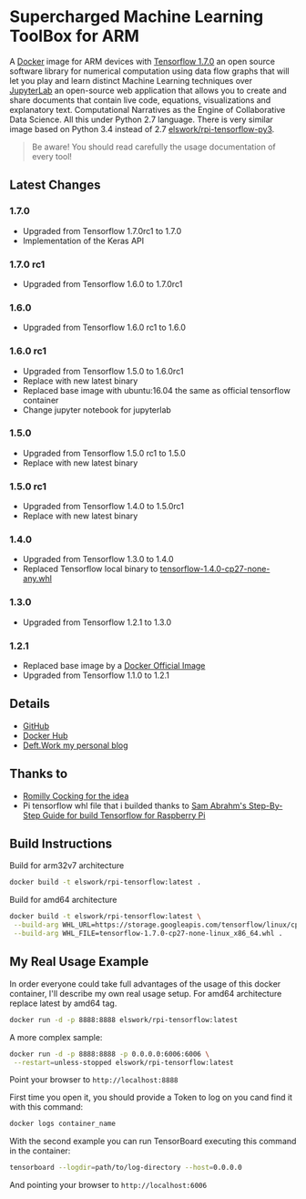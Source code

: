 # Supercharged Machine Learning ToolBox for ARM

A [Docker](http://docker.com) image for ARM devices with [Tensorflow 1.7.0](https://www.tensorflow.org/) an open source software library for numerical computation using data flow graphs that will let you play and learn distinct Machine Learning techniques over [JupyterLab](https://github.com/jupyterlab/jupyterlab) an open-source web application that allows you to create and share documents that contain live code, equations, visualizations and explanatory text. Computational Narratives as the Engine of Collaborative Data Science. All this under Python 2.7 language.
There is very similar image based on Python 3.4 instead of 2.7 [elswork/rpi-tensorflow-py3](https://hub.docker.com/r/elswork/rpi-tensorflow-py3/).

> Be aware! You should read carefully the usage documentation of every tool!

## Latest Changes

### 1.7.0

- Upgraded from Tensorflow 1.7.0rc1 to 1.7.0
- Implementation of the Keras API

### 1.7.0 rc1

- Upgraded from Tensorflow 1.6.0 to 1.7.0rc1

### 1.6.0

- Upgraded from Tensorflow 1.6.0 rc1 to 1.6.0

### 1.6.0 rc1

- Upgraded from Tensorflow 1.5.0 to 1.6.0rc1
- Replace with new latest binary
- Replaced base image with ubuntu:16.04 the same as official tensorflow container
- Change jupyter notebook for jupyterlab

### 1.5.0

- Upgraded from Tensorflow 1.5.0 rc1 to 1.5.0
- Replace with new latest binary

### 1.5.0 rc1

- Upgraded from Tensorflow 1.4.0 to 1.5.0rc1
- Replace with new latest binary

### 1.4.0

- Upgraded from Tensorflow 1.3.0 to 1.4.0
- Replaced Tensorflow local binary to [tensorflow-1.4.0-cp27-none-any.whl](http://ci.tensorflow.org/view/Nightly/job/nightly-pi/lastSuccessfulBuild/artifact/output-artifacts/tensorflow-1.4.0-cp27-none-any.whl)

### 1.3.0

- Upgraded from Tensorflow 1.2.1 to 1.3.0

### 1.2.1

- Replaced base image by a [Docker Official Image](https://github.com/docker-library/official-images)
- Upgraded from Tensorflow 1.1.0 to 1.2.1

## Details

- [GitHub](https://github.com/DeftWork/rpi-tensorflow)
- [Docker Hub](https://hub.docker.com/r/elswork/rpi-tensorflow/)
- [Deft.Work my personal blog](http://deft.work/tensorflow_for_raspberry)

## Thanks to

- [Romilly Cocking for the idea](https://github.com/romilly/rpi-docker-tensorflow)
- Pi tensorflow whl file that i builded thanks to [Sam Abrahm's Step-By-Step Guide for build Tensorflow for Raspberry Pi](https://github.com/samjabrahams/tensorflow-on-raspberry-pi/blob/master/GUIDE.md)

## Build Instructions

Build for arm32v7 architecture

```sh
docker build -t elswork/rpi-tensorflow:latest .
```

Build for amd64 architecture

```sh
docker build -t elswork/rpi-tensorflow:latest \
 --build-arg WHL_URL=https://storage.googleapis.com/tensorflow/linux/cpu/ \
 --build-arg WHL_FILE=tensorflow-1.7.0-cp27-none-linux_x86_64.whl .
```

## My Real Usage Example

In order everyone could take full advantages of the usage of this docker container, I'll describe my own real usage setup.
For amd64 architecture replace latest by amd64 tag.

```sh
docker run -d -p 8888:8888 elswork/rpi-tensorflow:latest
```

A more complex sample:

```sh
docker run -d -p 8888:8888 -p 0.0.0.0:6006:6006 \
 --restart=unless-stopped elswork/rpi-tensorflow:latest
```

Point your browser to `http://localhost:8888`

First time you open it, you should provide a Token to log on you cand find it with this command:

```sh
docker logs container_name
```

With the second example you can run TensorBoard executing this command in the container:

```sh
tensorboard --logdir=path/to/log-directory --host=0.0.0.0
```

And pointing your browser to `http://localhost:6006`
